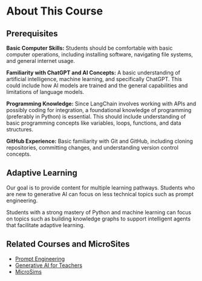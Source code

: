 # About This Course

## Prerequisites

**Basic Computer Skills:** Students should be comfortable with basic computer operations, including installing software, navigating file systems, and general internet usage.

**Familiarity with ChatGPT and AI Concepts:** A basic understanding of artificial intelligence, machine learning, and specifically ChatGPT. This could include how AI models are trained and the general capabilities and limitations of language models.

**Programming Knowledge:** Since LangChain involves working with APIs and possibly coding for integration, a foundational knowledge of programming (preferably in Python) is essential. This should include understanding of basic programming concepts like variables, loops, functions, and data structures.

**GitHub Experience:** Basic familiarity with Git and GitHub, including cloning repositories, committing changes, and understanding version control concepts.

## Adaptive Learning

Our goal is to provide content for multiple learning pathways.  Students who are new to generative AI can focus on less technical topics such
as prompt engineering.

Students with a strong mastery of Python and machine learning can focus
on topics such as building knowledge graphs to support intelligent agents
that facilitate adaptive learning.

## Related Courses and MicroSites

* [Prompt Engineering](https://dmccreary.github.io/prompt-class/)
* [Generative AI for Teachers](https://www.coderdojotc.org/chatgpt-for-teachers/)
* [MicroSims](https://dmccreary.github.io/microsims/)